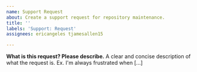 ```yaml
---
name: Support Request
about: Create a support request for repository maintenance.
title: ''
labels: 'Support: Request'
assignees: ericangeles tjamesallen15

---
```


**What is this request? Please describe.**
A clear and concise description of what the request is. Ex. I'm always frustrated when [...]
